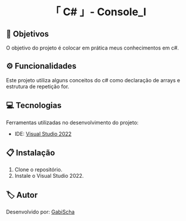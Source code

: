 <h1 align="center">「 C# 」- Console_Ⅰ</h1>




<h2 id=objective>📌 Objetivos</h2>

O objetivo do projeto é colocar em prática meus conhecimentos em c#.

<h2 id=features>⚙️ Funcionalidades </h2>

Este projeto utiliza alguns conceitos do c# como declaração de arrays e estrutura de repetição for.

<h2 id=technology>💻 Tecnologias</h2>

Ferramentas utilizadas no desenvolvimento do projeto:

- IDE: <a href="https://visualstudio.microsoft.com/pt-br/vs/">Visual Studio 2022</a>

<h2 id=installation>📋 Instalação</h2>

1. Clone o repositório.
2. Instale o  Visual Studio 2022.


<h2 id=author>🏷️ Autor</h2>

Desenvolvido por: <a href="https://www.linkedin.com/in/gabrielaschaper/" target="_blank">GabiScha</a>



